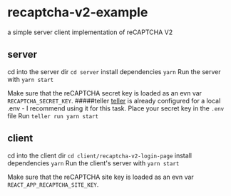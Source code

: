 # recaptcha-v2-example
a simple server client implementation of reCAPTCHA V2

## server
cd into the server dir `cd server`
install dependencies `yarn`
Run the server with `yarn start`

Make sure that the reCAPTCHA secret key is loaded as an evn var `RECAPTCHA_SECRET_KEY`.
#####teller
[teller](https://github.com/SpectralOps/teller) is already configured for a local .env - I recommend using it for this task.
Place your secret key in the `.env` file
Run `teller run yarn start`


## client
cd into the client dir `cd client/recaptcha-v2-login-page`
install dependencies `yarn`
Run the client's server with `yarn start`

Make sure that the reCAPTCHA site key is loaded as an evn var `REACT_APP_RECAPTCHA_SITE_KEY`.